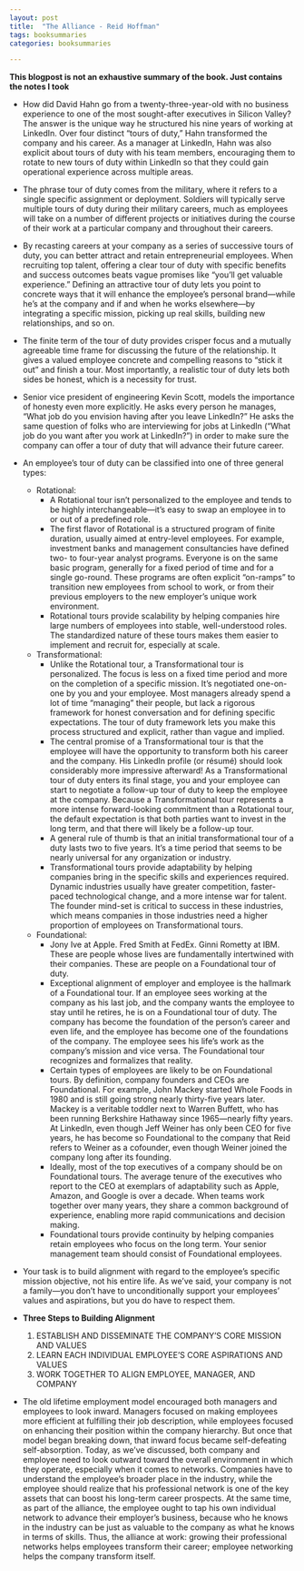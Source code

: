 ```yaml
---
layout: post
title:  "The Alliance - Reid Hoffman"
tags: booksummaries
categories: booksummaries

---
```


**This blogpost is not an exhaustive summary of the book. Just contains the notes I took**  


+ How did David Hahn go from a twenty-three-year-old with no business experience to one of the most sought-after executives in Silicon Valley? The answer is the unique way he structured his nine years of working at LinkedIn. Over four distinct “tours of duty,” Hahn transformed the company and his career. As a manager at LinkedIn, Hahn was also explicit about tours of duty with his team members, encouraging them to rotate to new tours of duty within LinkedIn so that they could gain operational experience across multiple areas.

+ The phrase tour of duty comes from the military, where it refers to a single specific assignment or deployment. Soldiers will typically serve multiple tours of duty during their military careers, much as employees will take on a number of different projects or initiatives during the course of their work at a particular company and throughout their careers.

+ By recasting careers at your company as a series of successive tours of duty, you can better attract and retain entrepreneurial employees. When recruiting top talent, offering a clear tour of duty with specific benefits and success outcomes beats vague promises like “you’ll get valuable experience.” Defining an attractive tour of duty lets you point to concrete ways that it will enhance the employee’s personal brand—while he’s at the company and if and when he works elsewhere—by integrating a specific mission, picking up real skills, building new relationships, and so on.

+ The finite term of the tour of duty provides crisper focus and a mutually agreeable time frame for discussing the future of the relationship. It gives a valued employee concrete and compelling reasons to “stick it out” and finish a tour. Most importantly, a realistic tour of duty lets both sides be honest, which is a necessity for trust.

+ Senior vice president of engineering Kevin Scott, models the importance of honesty even more explicitly. He asks every person he manages, “What job do you envision having after you leave LinkedIn?” He asks the same question of folks who are interviewing for jobs at LinkedIn (“What job do you want after you work at LinkedIn?”) in order to make sure the company can offer a tour of duty that will advance their future career.

+ An employee’s tour of duty can be classified into one of three general types:
  + Rotational:
    + A Rotational tour isn’t personalized to the employee and tends to be highly interchangeable—it’s easy to swap an employee in to or out of a predefined role.
    + The first flavor of Rotational is a structured program of finite duration, usually aimed at entry-level employees. For example, investment banks and management consultancies have defined two- to four-year analyst programs. Everyone is on the same basic program, generally for a fixed period of time and for a single go-round. These programs are often explicit “on-ramps” to transition new employees from school to work, or from their previous employers to the new employer’s unique work environment.
    + Rotational tours provide scalability by helping companies hire large numbers of employees into stable, well-understood roles. The standardized nature of these tours makes them easier to implement and recruit for, especially at scale.
  + Transformational:
    + Unlike the Rotational tour, a Transformational tour is personalized. The focus is less on a fixed time period and more on the completion of a specific mission. It’s negotiated one-on-one by you and your employee. Most managers already spend a lot of time “managing” their people, but lack a rigorous framework for honest conversation and for defining specific expectations. The tour of duty framework lets you make this process structured and explicit, rather than vague and implied.
    + The central promise of a Transformational tour is that the employee will have the opportunity to transform both his career and the company. His LinkedIn profile (or résumé) should look considerably more impressive afterward! As a Transformational tour of duty enters its final stage, you and your employee can start to negotiate a follow-up tour of duty to keep the employee at the company. Because a Transformational tour represents a more intense forward-looking commitment than a Rotational tour, the default expectation is that both parties want to invest in the long term, and that there will likely be a follow-up tour.
    + A general rule of thumb is that an initial transformational tour of a duty lasts two to five years. It’s a time period that seems to be nearly universal for any organization or industry.
    + Transformational tours provide adaptability by helping companies bring in the specific skills and experiences required. Dynamic industries usually have greater competition, faster-paced technological change, and a more intense war for talent. The founder mind-set is critical to success in these industries, which means companies in those industries need a higher proportion of employees on Transformational tours.
  + Foundational:
    + Jony Ive at Apple. Fred Smith at FedEx. Ginni Rometty at IBM. These are people whose lives are fundamentally intertwined with their companies. These are people on a Foundational tour of duty.
    + Exceptional alignment of employer and employee is the hallmark of a Foundational tour. If an employee sees working at the company as his last job, and the company wants the employee to stay until he retires, he is on a Foundational tour of duty. The company has become the foundation of the person’s career and even life, and the employee has become one of the foundations of the company. The employee sees his life’s work as the company’s mission and vice versa. The Foundational tour recognizes and formalizes that reality.
    + Certain types of employees are likely to be on Foundational tours. By definition, company founders and CEOs are Foundational. For example, John Mackey started Whole Foods in 1980 and is still going strong nearly thirty-five years later. Mackey is a veritable toddler next to Warren Buffett, who has been running Berkshire Hathaway since 1965—nearly fifty years. At LinkedIn, even though Jeff Weiner has only been CEO for five years, he has become so Foundational to the company that Reid refers to Weiner as a cofounder, even though Weiner joined the company long after its founding.
    + Ideally, most of the top executives of a company should be on Foundational tours. The average tenure of the executives who report to the CEO at exemplars of adaptability such as Apple, Amazon, and Google is over a decade. When teams work together over many years, they share a common background of experience, enabling more rapid communications and decision making.
    + Foundational tours provide continuity by helping companies retain employees who focus on the long term. Your senior management team should consist of Foundational employees.

+ Your task is to build alignment with regard to the employee’s specific mission objective, not his entire life. As we’ve said, your company is not a family—you don’t have to unconditionally support your employees’ values and aspirations, but you do have to respect them.

+ **Three Steps to Building Alignment**
  1. ESTABLISH AND DISSEMINATE THE COMPANY’S CORE MISSION AND VALUES
  2. LEARN EACH INDIVIDUAL EMPLOYEE’S CORE ASPIRATIONS AND VALUES
  3. WORK TOGETHER TO ALIGN EMPLOYEE, MANAGER, AND COMPANY

+ The old lifetime employment model encouraged both managers and employees to look inward. Managers focused on making employees more efficient at fulfilling their job description, while employees focused on enhancing their position within the company hierarchy. But once that model began breaking down, that inward focus became self-defeating self-absorption.
Today, as we’ve discussed, both company and employee need to look outward toward the overall environment in which they operate, especially when it comes to networks. Companies have to understand the employee’s broader place in the industry, while the employee should realize that his professional network is one of the key assets that can boost his long-term career prospects. At the same time, as part of the alliance, the employee ought to tap his own individual network to advance their employer’s business, because who he knows in the industry can be just as valuable to the company as what he knows in terms of skills. Thus, the alliance at work: growing their professional networks helps employees transform their career; employee networking helps the company transform itself.

